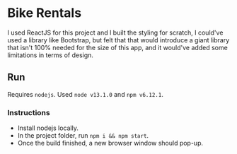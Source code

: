 # Bike Rentals

I used ReactJS for this project and I built the styling for scratch, I could've used a library like Bootstrap, but felt that that would introduce a giant library that isn't 100% needed for the size of this app, and it would've added some limitations in terms of design.

## Run

Requires `nodejs`. Used `node v13.1.0` and `npm v6.12.1`.

### Instructions

- Install nodejs locally.
- In the project folder, run `npm i && npm start`.
- Once the build finished, a new browser window should pop-up.
